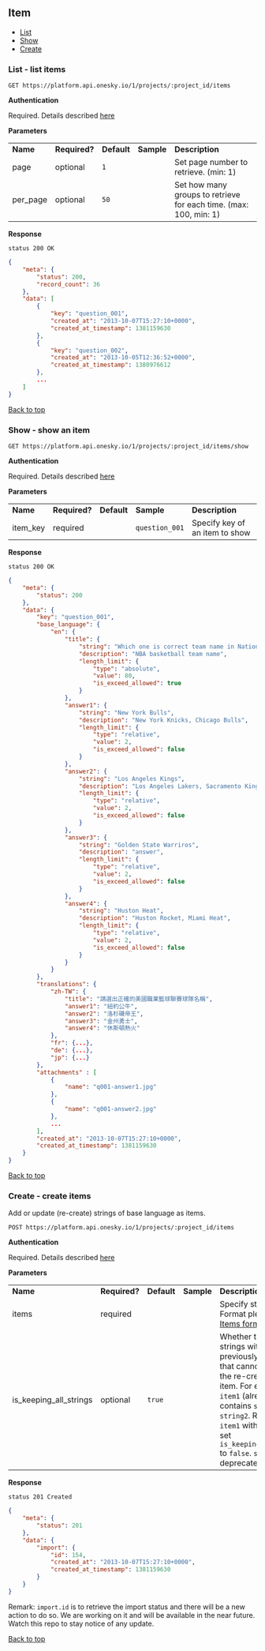 ## Item
- [List](#list---list-items)
- [Show](#show---show-an-item)
- [Create](#create---create-items)


### List - list items

    GET https://platform.api.onesky.io/1/projects/:project_id/items

**Authentication**

Required. Details described [here](/README.md#authentication)

**Parameters**

<table>
    <tr>
        <td><strong>Name</strong></td>
        <td><strong>Required?</strong></td>
        <td><strong>Default</strong></td>
        <td><strong>Sample</strong></td>
        <td><strong>Description</strong></td>
    </tr>
    <tr>
        <td>page</td>
        <td>optional</td>
        <td><code>1</code></td>
        <td></td>
        <td>Set page number to retrieve. (min: 1)</td>
    </tr>
    <tr>
        <td>per_page</td>
        <td>optional</td>
        <td><code>50</code></td>
        <td></td>
        <td>Set how many groups to retrieve for each time. (max: 100, min: 1)</td>
    </tr>
</table>

**Response**

```
status 200 OK
```
``` json
{
    "meta": {
        "status": 200,
        "record_count": 36
    },
    "data": [
        {
            "key": "question_001",
            "created_at": "2013-10-07T15:27:10+0000",
            "created_at_timestamp": 1381159630
        },
        {
            "key": "question_002",
            "created_at": "2013-10-05T12:36:52+0000",
            "created_at_timestamp": 1380976612
        },
        ...
    ]
}
```

[Back to top](#item)

### Show - show an item

    GET https://platform.api.onesky.io/1/projects/:project_id/items/show

**Authentication**

Required. Details described [here](/README.md#authentication)

**Parameters**

<table>
    <tr>
        <td><strong>Name</strong></td>
        <td><strong>Required?</strong></td>
        <td><strong>Default</strong></td>
        <td><strong>Sample</strong></td>
        <td><strong>Description</strong></td>
    </tr>
    <tr>
        <td>item_key</td>
        <td>required</td>
        <td></td>
        <td><code>question_001</code></td>
        <td>Specify key of an item to show</td>
    </tr>
</table>

**Response**

```
status 200 OK
```
``` json
{
    "meta": {
        "status": 200
    },
    "data": {
        "key": "question_001",
        "base_language": {
            "en": {
                "title": {
                    "string": "Which one is correct team name in National Basketball Association (NBA)?",
                    "description": "NBA basketball team name",
                    "length_limit": {
                        "type": "absolute",
                        "value": 80,
                        "is_exceed_allowed": true
                    }
                },
                "answer1": {
                    "string": "New York Bulls",
                    "description": "New York Knicks, Chicago Bulls",
                    "length_limit": {
                        "type": "relative",
                        "value": 2,
                        "is_exceed_allowed": false
                    }
                },
                "answer2": {
                    "string": "Los Angeles Kings",
                    "description": "Los Angeles Lakers, Sacramento Kings",
                    "length_limit": {
                        "type": "relative",
                        "value": 2,
                        "is_exceed_allowed": false
                    }
                },
                "answer3": {
                    "string": "Golden State Warriros",
                    "description": "answer",
                    "length_limit": {
                        "type": "relative",
                        "value": 2,
                        "is_exceed_allowed": false
                    }
                },
                "answer4": {
                    "string": "Huston Heat",
                    "description": "Huston Rocket, Miami Heat",
                    "length_limit": {
                        "type": "relative",
                        "value": 2,
                        "is_exceed_allowed": false
                    }
                }
            }
        },
        "translations": {
            "zh-TW": {
                "title": "請選出正確的美國職業籃球聯賽球隊名稱",
                "answer1": "紐約公牛",
                "answer2": "洛杉磯帝王",
                "answer3": "金州勇士",
                "answer4": "休斯頓熱火"
            },
            "fr": {...},
            "de": {...},
            "jp": {...}
        },
        "attachments" : [
            {
                "name": "q001-answer1.jpg"
            },
            {
                "name": "q001-answer2.jpg"
            },
            ...
        ],
        "created_at": "2013-10-07T15:27:10+0000",
        "created_at_timestamp": 1381159630
    }
}
```

[Back to top](#item)

### Create - create items
Add or update (re-create) strings of base language as items.

    POST https://platform.api.onesky.io/1/projects/:project_id/items

**Authentication**

Required. Details described [here](/README.md#authentication)

**Parameters**

<table>
    <tr>
        <td><strong>Name</strong></td>
        <td><strong>Required?</strong></td>
        <td><strong>Default</strong></td>
        <td><strong>Sample</strong></td>
        <td><strong>Description</strong></td>
    </tr>
    <tr>
        <td>items</td>
        <td>required</td>
        <td></td>
        <td></td>
        <td>Specify strings in items. Format please refer to <a href="/reference/item_format.md">Items format</a></td>
    </tr>
    <tr>
        <td>is_keeping_all_strings</td>
        <td>optional</td>
        <td><code>true</code></td>
        <td></td>
        <td>Whether to deprecate strings within an previously created item that cannot be found in the re-creation of the item. For example, <code>item1</code> (already created) contains <code>string1</code> and <code>string2</code>. Re-create <code>item1</code> with <code>string2</code> and set <code>is_keeping_all_strings</code> to <code>false</code>. <code>string1</code> will be deprecated.</td>
    </tr>
</table>

**Response**

```
status 201 Created
```
``` json
{
    "meta": {
        "status": 201
    },
    "data": {
        "import": {
            "id": 154,
            "created_at": "2013-10-07T15:27:10+0000",
            "created_at_timestamp": 1381159630
        }
    }
}
```
Remark: `import.id` is to retrieve the import status and there will be a new action to do so. We are working on it and will be available in the near future. Watch this repo to stay notice of any update.

[Back to top](#item)
